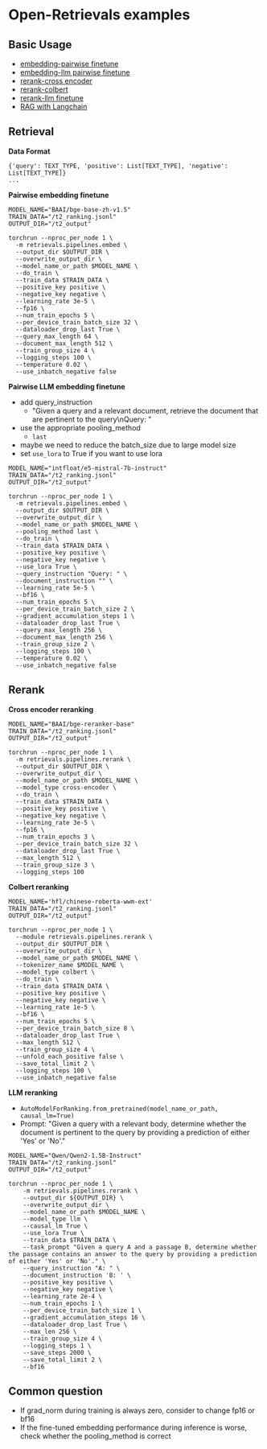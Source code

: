 # Open-Retrievals examples

## Basic Usage

- [embedding-pairwise finetune](./embedding_pairwise_finetune.py)
- [embedding-llm pairwise finetune](./embedding_llm_finetune.py)
- [rerank-cross encoder](./rerank_cross_encoder.py)
- [rerank-colbert](./rerank_colbert.py)
- [rerank-llm finetune](../reference/rerank_llm_finetune.py)
- [RAG with Langchain](./rag_langchain_demo.py)


## Retrieval

**Data Format**
```
{'query': TEXT_TYPE, 'positive': List[TEXT_TYPE], 'negative': List[TEXT_TYPE]}
...
```

**Pairwise embedding finetune**
```shell
MODEL_NAME="BAAI/bge-base-zh-v1.5"
TRAIN_DATA="/t2_ranking.jsonl"
OUTPUT_DIR="/t2_output"

torchrun --nproc_per_node 1 \
  -m retrievals.pipelines.embed \
  --output_dir $OUTPUT_DIR \
  --overwrite_output_dir \
  --model_name_or_path $MODEL_NAME \
  --do_train \
  --train_data $TRAIN_DATA \
  --positive_key positive \
  --negative_key negative \
  --learning_rate 3e-5 \
  --fp16 \
  --num_train_epochs 5 \
  --per_device_train_batch_size 32 \
  --dataloader_drop_last True \
  --query_max_length 64 \
  --document_max_length 512 \
  --train_group_size 4 \
  --logging_steps 100 \
  --temperature 0.02 \
  --use_inbatch_negative false
```

**Pairwise LLM embedding finetune**
- add query_instruction
  - "Given a query and a relevant document, retrieve the document that are pertinent to the query\nQuery: "
- use the appropriate pooling_method
  - `last`
- maybe we need to reduce the batch_size due to large model size
- set `use_lora` to True if you want to use lora

```shell
MODEL_NAME="intfloat/e5-mistral-7b-instruct"
TRAIN_DATA="/t2_ranking.jsonl"
OUTPUT_DIR="/t2_output"

torchrun --nproc_per_node 1 \
  -m retrievals.pipelines.embed \
  --output_dir $OUTPUT_DIR \
  --overwrite_output_dir \
  --model_name_or_path $MODEL_NAME \
  --pooling_method last \
  --do_train \
  --train_data $TRAIN_DATA \
  --positive_key positive \
  --negative_key negative \
  --use_lora True \
  --query_instruction "Query: " \
  --document_instruction "" \
  --learning_rate 5e-5 \
  --bf16 \
  --num_train_epochs 5 \
  --per_device_train_batch_size 2 \
  --gradient_accumulation_steps 1 \
  --dataloader_drop_last True \
  --query_max_length 256 \
  --document_max_length 256 \
  --train_group_size 2 \
  --logging_steps 100 \
  --temperature 0.02 \
  --use_inbatch_negative false
```


## Rerank

**Cross encoder reranking**

```shell
MODEL_NAME="BAAI/bge-reranker-base"
TRAIN_DATA="/t2_ranking.jsonl"
OUTPUT_DIR="/t2_output"

torchrun --nproc_per_node 1 \
  -m retrievals.pipelines.rerank \
  --output_dir $OUTPUT_DIR \
  --overwrite_output_dir \
  --model_name_or_path $MODEL_NAME \
  --model_type cross-encoder \
  --do_train \
  --train_data $TRAIN_DATA \
  --positive_key positive \
  --negative_key negative \
  --learning_rate 3e-5 \
  --fp16 \
  --num_train_epochs 3 \
  --per_device_train_batch_size 32 \
  --dataloader_drop_last True \
  --max_length 512 \
  --train_group_size 3 \
  --logging_steps 100
```

**Colbert reranking**

```shell
MODEL_NAME='hfl/chinese-roberta-wwm-ext'
TRAIN_DATA="/t2_ranking.jsonl"
OUTPUT_DIR="/t2_output"

torchrun --nproc_per_node 1 \
  --module retrievals.pipelines.rerank \
  --output_dir $OUTPUT_DIR \
  --overwrite_output_dir \
  --model_name_or_path $MODEL_NAME \
  --tokenizer_name $MODEL_NAME \
  --model_type colbert \
  --do_train \
  --train_data $TRAIN_DATA \
  --positive_key positive \
  --negative_key negative \
  --learning_rate 1e-5 \
  --bf16 \
  --num_train_epochs 5 \
  --per_device_train_batch_size 8 \
  --dataloader_drop_last True \
  --max_length 512 \
  --train_group_size 4 \
  --unfold_each_positive false \
  --save_total_limit 2 \
  --logging_steps 100 \
  --use_inbatch_negative false
```

**LLM reranking**
- `AutoModelForRanking.from_pretrained(model_name_or_path, causal_lm=True)`
- Prompt: "Given a query with a relevant body, determine whether the document is pertinent to the query by providing a prediction of either 'Yes' or 'No'."

```shell
MODEL_NAME="Qwen/Qwen2-1.5B-Instruct"
TRAIN_DATA="/t2_ranking.jsonl"
OUTPUT_DIR="/t2_output"

torchrun --nproc_per_node 1 \
    -m retrievals.pipelines.rerank \
    --output_dir ${OUTPUT_DIR} \
    --overwrite_output_dir \
    --model_name_or_path $MODEL_NAME \
    --model_type llm \
    --causal_lm True \
    --use_lora True \
    --train_data $TRAIN_DATA \
    --task_prompt "Given a query A and a passage B, determine whether the passage contains an answer to the query by providing a prediction of either 'Yes' or 'No'." \
    --query_instruction "A: " \
    --document_instruction 'B: ' \
    --positive_key positive \
    --negative_key negative \
    --learning_rate 2e-4 \
    --num_train_epochs 1 \
    --per_device_train_batch_size 1 \
    --gradient_accumulation_steps 16 \
    --dataloader_drop_last True \
    --max_len 256 \
    --train_group_size 4 \
    --logging_steps 1 \
    --save_steps 2000 \
    --save_total_limit 2 \
    --bf16
```


## Common question
- If grad_norm during training is always zero, consider to change fp16 or bf16
- If the fine-tuned embedding performance during inference is worse, check whether the pooling_method is correct
